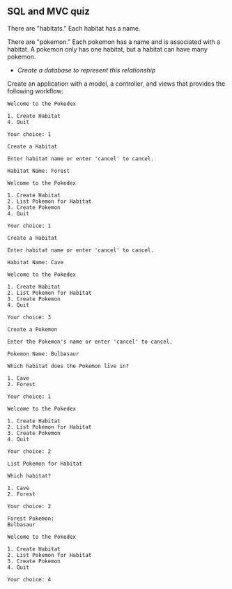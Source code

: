 ## SQL and MVC quiz
There are "habitats." Each habitat has a name.

There are "pokemon." Each pokemon has a name and is associated
with a habitat. A pokemon only has one habitat, but a habitat
can have many pokemon.

* *Create a database to represent this relationship*

Create an application with a model, a controller, and views that
provides the following workflow:

```
Welcome to the Pokedex

1. Create Habitat
4. Quit

Your choice: 1
```

```
Create a Habitat

Enter habitat name or enter 'cancel' to cancel.

Habitat Name: Forest
```

```
Welcome to the Pokedex

1. Create Habitat
2. List Pokemon for Habitat
3. Create Pokemon
4. Quit

Your choice: 1
```

```
Create a Habitat

Enter habitat name or enter 'cancel' to cancel.

Habitat Name: Cave
```

```
Welcome to the Pokedex

1. Create Habitat
2. List Pokemon for Habitat
3. Create Pokemon
4. Quit

Your choice: 3
```

```
Create a Pokemon

Enter the Pokemon's name or enter 'cancel' to cancel.

Pokemon Name: Bulbasaur
    
Which habitat does the Pokemon live in?

1. Cave
2. Forest

Your choice: 1
```

```
Welcome to the Pokedex

1. Create Habitat
2. List Pokemon for Habitat
3. Create Pokemon
4. Quit

Your choice: 2
```

```
List Pokemon for Habitat

Which habitat?

1. Cave
2. Forest

Your choice: 2

Forest Pokemon:
Bulbasaur
```

```
Welcome to the Pokedex

1. Create Habitat
2. List Pokemon for Habitat
3. Create Pokemon
4. Quit

Your choice: 4
```
